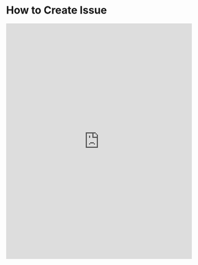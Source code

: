 # How to Create Issue

<iframe src="https://scribehow.com/embed/How_to_Create_a_New_Issue_on_GitHub__QlwOl9YZQYatfKg--sPvNg" width="100%" height="640" allowfullscreen frameborder="0"></iframe>
